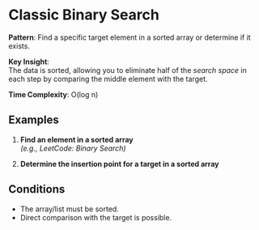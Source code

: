 # Classic Binary Search

**Pattern**: Find a specific target element in a sorted array or determine if it exists.

**Key Insight**:  
The data is sorted, allowing you to eliminate half of the _search space_ in each step by comparing the middle element with the target.

**Time Complexity**: O(log n)

## Examples

1. **Find an element in a sorted array**  
   _(e.g., LeetCode: Binary Search)_

2. **Determine the insertion point for a target in a sorted array**

## Conditions

- The array/list must be sorted.
- Direct comparison with the target is possible.

